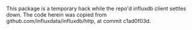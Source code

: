 This package is a temporary hack while the repo'd influxdb client settles down.
The code herein was copied from github.com/influxdata/influxdb/http, at commit c1ad0f03d.
